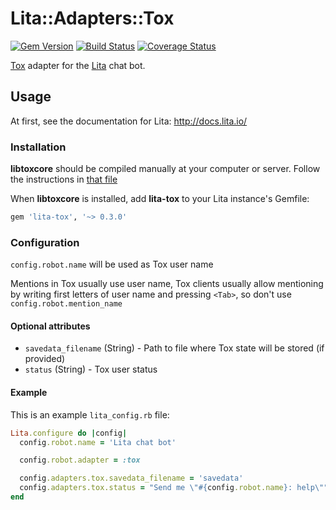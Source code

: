 Lita::Adapters::Tox
===================

[![Gem Version](https://badge.fury.io/rb/lita-tox.svg)](http://badge.fury.io/rb/lita-tox)
[![Build Status](https://travis-ci.org/toxon/lita-tox.svg)](https://travis-ci.org/toxon/lita-tox)
[![Coverage Status](https://coveralls.io/repos/github/toxon/lita-tox/badge.svg)](https://coveralls.io/github/toxon/lita-tox)

[Tox](https://tox.chat) adapter for the [Lita](http://lita.io) chat bot.


Usage
-----

At first, see the documentation for Lita: http://docs.lita.io/

### Installation

**libtoxcore** should be compiled manually at your computer or server.
Follow the instructions in
[that file](https://github.com/irungentoo/toxcore/blob/2ab3b14731061cc04d3ccc50a35093c11d018298/INSTALL.md)

When **libtoxcore** is installed, add **lita-tox**
to your Lita instance's Gemfile:

```ruby
gem 'lita-tox', '~> 0.3.0'
```

### Configuration

`config.robot.name` will be used as Tox user name

Mentions in Tox usually use user name, Tox clients usually allow mentioning
by writing first letters of user name and pressing `<Tab>`, so don't use
`config.robot.mention_name`

#### Optional attributes

- `savedata_filename` (String) - Path to file where Tox state will be stored (if provided)
- `status` (String) - Tox user status

#### Example

This is an example `lita_config.rb` file:

```ruby
Lita.configure do |config|
  config.robot.name = 'Lita chat bot'

  config.robot.adapter = :tox

  config.adapters.tox.savedata_filename = 'savedata'
  config.adapters.tox.status = "Send me \"#{config.robot.name}: help\""
end
```
